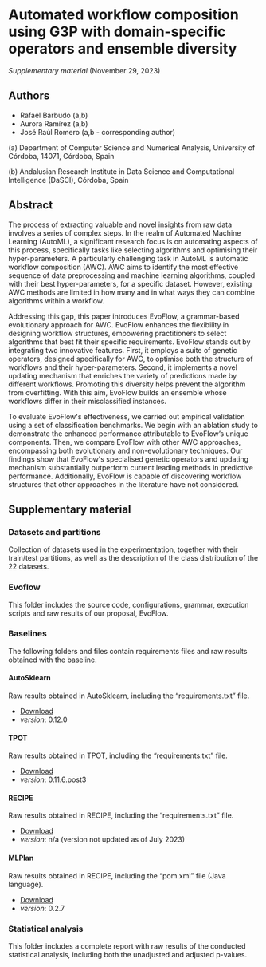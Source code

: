 # Automated workflow composition using G3P with domain-specific operators and ensemble diversity
_Supplementary material_ (November 29, 2023)

## Authors
- Rafael Barbudo (a,b)
- Aurora Ramírez (a,b)
- José Raúl Romero (a,b - corresponding author)

(a) Department of Computer Science and Numerical Analysis, University of Córdoba, 14071, Córdoba, Spain

(b) Andalusian Research Institute in Data Science and Computational Intelligence (DaSCI), Córdoba, Spain


## Abstract 
The process of extracting valuable and novel insights from raw data involves a series of complex steps. In the realm of Automated Machine Learning (AutoML), a significant research focus is on automating aspects of this process, specifically tasks like selecting algorithms and optimising their hyper-parameters. A particularly challenging task in AutoML is automatic workflow composition (AWC). AWC aims to identify the most effective sequence of data preprocessing and machine learning algorithms, coupled with their best hyper-parameters, for a specific dataset. However, existing AWC methods are limited in how many and in what ways they can combine algorithms within a workflow.

Addressing this gap, this paper introduces EvoFlow, a grammar-based evolutionary approach for AWC. EvoFlow enhances the flexibility in designing workflow structures, empowering practitioners to select algorithms that best fit their specific requirements. EvoFlow stands out by integrating two innovative features. First, it employs a suite of genetic operators, designed specifically for AWC, to optimise both the structure of workflows and their hyper-parameters. Second, it implements a novel updating mechanism that enriches the variety of predictions made by different workflows. Promoting this diversity helps prevent the algorithm from overfitting. With this aim, EvoFlow builds an ensemble whose workflows differ in their misclassified instances.

To evaluate EvoFlow's effectiveness, we carried out empirical validation using a set of classification benchmarks. We begin with an ablation study to demonstrate the enhanced performance attributable to EvoFlow’s unique components. Then, we compare EvoFlow with other AWC approaches, encompassing both evolutionary and non-evolutionary techniques. Our findings show that EvoFlow's specialised genetic operators and updating mechanism substantially outperform current leading methods in predictive performance. Additionally, EvoFlow is capable of discovering workflow structures that other approaches in the literature have not considered.


## Supplementary material

### Datasets and partitions

Collection of datasets used in the experimentation, together with their train/test partitions, as well as the description of the class distribution of the 22 datasets. 

### Evoflow

This folder includes the source code, configurations, grammar, execution scripts and raw results of our proposal, EvoFlow.

### Baselines

The following folders and files contain requirements files and raw results obtained with the baseline.

#### AutoSklearn

Raw results obtained in AutoSklearn, including the “requirements.txt” file.

- [Download](https://github.com/automl/auto-sklearn)
- _version_: 0.12.0

#### TPOT

Raw results obtained in TPOT, including the “requirements.txt” file.

- [Download](https://github.com/EpistasisLab/tpot)
- _version_: 0.11.6.post3

#### RECIPE

Raw results obtained in RECIPE, including the “requirements.txt” file.

- [Download](https://github.com/laic-ufmg/Recipe)
- _version_: n/a (version not updated as of July 2023)

#### MLPlan

Raw results obtained in RECIPE, including the “pom.xml” file (Java language).

- [Download](https://starlibs.github.io/AILibs/projects/mlplan/#installation)
- _version_: 0.2.7

### Statistical analysis

This folder includes a complete report with raw results of the conducted statistical analysis, including both the unadjusted and adjusted p-values.

